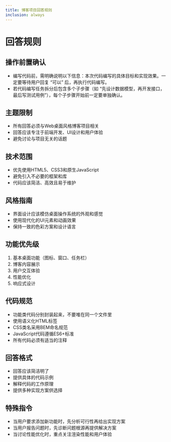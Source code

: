 ```yaml
---
title: 博客项目回答规则
inclusion: always
---
```


# 回答规则

## 操作前置确认
- 编写代码前，需明确说明以下信息：本次代码编写的具体目标和实现效果。一定要等待用户回复 “可以” 后，再执行代码编写。
- 若代码编写任务拆分后包含多个子步骤（如 “先设计数据模型，再开发接口，最后写测试用例”），每个子步骤开始前一定要单独确认。

## 主题限制
- 所有回答必须与Web桌面风格博客项目相关
- 回答应该专注于前端开发、UI设计和用户体验
- 避免讨论与项目无关的话题

## 技术范围
- 优先使用HTML5、CSS3和原生JavaScript
- 避免引入不必要的框架和库
- 代码应该简洁、高效且易于维护

## 风格指南
- 界面设计应该模仿桌面操作系统的外观和感觉
- 使用现代化的UI元素和动画效果
- 保持一致的色彩方案和设计语言

## 功能优先级
1. 基本桌面功能（图标、窗口、任务栏）
2. 博客内容展示
3. 用户交互体验
4. 性能优化
5. 响应式设计

## 代码规范
- 功能类代码分别封装起来，不要堆在同一个文件里
- 使用语义化HTML标签
- CSS类名采用BEM命名规范
- JavaScript代码遵循ES6+标准
- 所有代码必须有适当的注释

## 回答格式
- 回答应该简洁明了
- 提供具体的代码示例
- 解释代码的工作原理
- 提供多种实现方案供选择

## 特殊指令
- 当用户要求添加新功能时，先分析可行性再给出实现方案
- 当用户报告问题时，先诊断问题根源再提供解决方案
- 当讨论性能优化时，重点关注渲染性能和用户体验